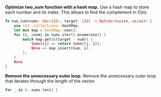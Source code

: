 **Optimize two_sum function with a hash map.**
Use a hash map to store each number and its index. This allows to find the complement in O(n).


```rust
fn two_sum(nums: Vec<i32>, target: i32) -> Option<(usize, usize)> {
    use std::collections::HashMap;
    let mut map = HashMap::new();
    for (i, &num) in nums.iter().enumerate() {
        match map.get(&(target - num)) {
            Some(&j) => return Some((j, i)),
            None => map.insert(num, i),
        };
    }
    None
}
```


**Remove the unnecessary outer loop.**
Remove the unnecessary outer loop that iterates through the length of the vector.


```rust
for _ in 0..nums.len() {
```

